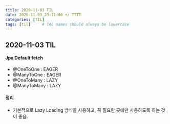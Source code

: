 ```yaml
---
title: 2020-11-03 TIL
date: 2020-11-03 23:11:00 +/-TTTT
categories: [TIL]
tags: [til]     # TAG names should always be lowercase
---
```

 
## 2020-11-03 TIL 

#### Jpa Default fetch
- @OneToOne : EAGER
- @ManyToOne : EAGER
- @OneToMany : LAZY
- @ManyToMany : LAZY

#### 정리
- 기본적으로 Lazy Loading 방식을 사용하고, 꼭 필요한 곳에만 사용하도록 하는 것이 좋음.